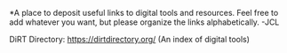 *A place to deposit useful links to digital tools and resources. Feel free to add whatever you want, but please organize the links alphabetically. -JCL

DiRT Directory: https://dirtdirectory.org/ (An index of digital tools)
